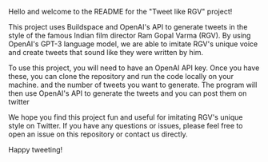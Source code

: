 Hello and welcome to the README for the "Tweet like RGV" project!

This project uses Buildspace and OpenAI's API to generate tweets in the style of the famous Indian film director Ram Gopal Varma (RGV). By using OpenAI's GPT-3 language model, we are able to imitate RGV's unique voice and create tweets that sound like they were written by him.

To use this project, you will need to have an OpenAI API key. Once you have these, you can clone the repository and run the code locally on your machine. and the number of tweets you want to generate. The program will then use OpenAI's API to generate the tweets and you can post them on twitter

We hope you find this project fun and useful for imitating RGV's unique style on Twitter. If you have any questions or issues, please feel free to open an issue on this repository or contact us directly.

Happy tweeting!
